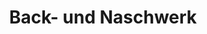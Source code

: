 ---
title: "Back- und Naschwerk"
url: /wedemark/back-und-naschwerk-werner-von-negenborn-strasse/
shop: Bäckerei
---